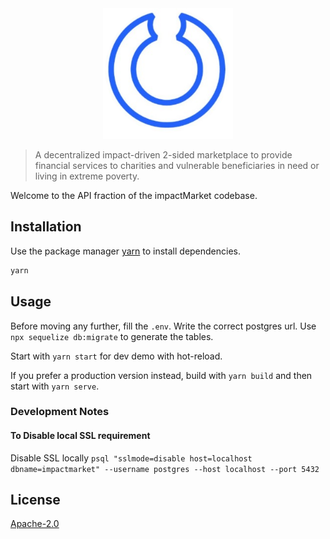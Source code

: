 <div align="center">
    <img style="max-height: 408px" src="logo.png">
</div>


> A decentralized impact-driven 2-sided marketplace to provide financial services to charities and vulnerable beneficiaries in need or living in extreme poverty.

Welcome to the API fraction of the impactMarket codebase.

## Installation

Use the package manager [yarn](https://yarnpkg.com/) to install dependencies.

```bash
yarn
```

## Usage

Before moving any further, fill the `.env`. Write the correct postgres url. Use `npx sequelize db:migrate` to generate the tables.

Start with `yarn start` for dev demo with hot-reload.

If you prefer a production version instead, build with `yarn build` and then start with `yarn serve`.

### Development Notes

#### To Disable local SSL requirement
Disable SSL locally
`psql "sslmode=disable host=localhost dbname=impactmarket" --username postgres --host localhost --port 5432`

## License
[Apache-2.0](LICENSE)
